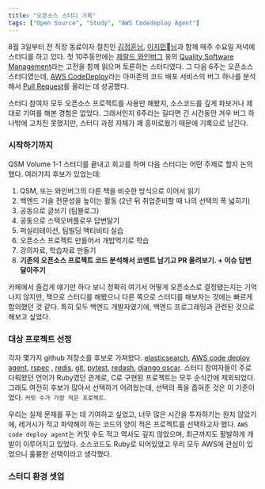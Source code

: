 ```yaml
---
title: "오픈소스 스터디 기록"
tags: ["Open Source", "Study", "AWS Codedeploy Agent"]
---
```


8월 3일부터 전 직장 동료이자 절친인 [김정훈님](https://wonderer80.github.io/), [이지민님](http://americanopeople.tistory.com/)과 함께 매주 수요일 저녁에 스터디를 하고 있다. 첫 10주동안에는 [제랄드 와인버그](https://en.wikipedia.org/wiki/Gerald_Weinberg) 옹의 [Quality Software Management](https://www.amazon.com/Quality-Software-Management-Systems-Thinking/dp/0932633722)라는 고전을 함께 읽으며 토론하는 스터디였다. 그 다음 6주는 오픈소스 스터디였는데, [AWS CodeDeploy](https://aws.amazon.com/ko/codedeploy/)라는 아마존의 코드 배포 서비스의 버그 하나를 분석해서 [Pull Request](https://github.com/aws/aws-codedeploy-agent/pull/199)를 올리는 데 성공했다.

스터디 참여자 모두 오픈소스 프로젝트를 사용만 해봤지, 소스코드를 깊게 파보거나 제대로 기여를 해본 경험은 없었다. 그래서인지 6주라는 길다면 긴 시간동안 겨우 버그 하나밖에 고치진 못했지만, 스터디 과정 자체가 꽤 흥미로웠기 때문에 기록으로 남긴다.

### 시작하기까지 ###

QSM Volume 1-1 스터디를 끝내고 회고를 하며 다음 스터디는 어떤 주제로 할지 논의했다. 여러가지 후보가 있었는데:

1. QSM, 또는 와인버그의 다른 책을 비슷한 방식으로 이어서 읽기
2. 백엔드 기술 전문성을 높이는 활동 (2년 뒤 취업준비할 때 나의 선택의 폭 넓히기)
3. 공동으로 글쓰기 (팀블로그)
4. 공동으로 스택오버플로우 답변달기
5. 퍼실리테이션, 팀빌딩 액티비티 실습
6. 오픈소스 프로젝트 만들어서 개밥먹기로 학습
7. 강의자료, 학습자료 만들기
8. **기존의 오픈소스 프로젝트 코드 분석해서 코멘트 남기고 PR 올려보기. + 이슈 답변 달아주기**

카페에서 즐겁게 얘기만 하다 보니 정확히 여기서 어떻게 오픈소스로 결정됐는지는 기억나지 않지만, 책으로 스터디를 해봤으니 다른 쪽으로 스터디를 해보자는 것에는 빠르게 합의했던 것 같다. 특히 모두 백엔드 개발자였기에, 백엔드 프로그래밍과 관련된 것으로 해보고 싶었다.

### 대상 프로젝트 선정 ###

각자 몇가지 github 저장소를 후보로 가져왔다. [elasticsearch](https://github.com/elastic/elasticsearch), [AWS code deploy agent](https://github.com/aws/aws-codedeploy-agent), [rspec](https://github.com/rspec/rspec) , [redis](https://github.com/antirez/redis), [git](https://github.com/git/git), [pytest](https://github.com/pytest-dev/pytest), [redash](https://github.com/getredash/redash), [django oscar](https://github.com/django-oscar/django-oscar). 스터디 참여자들이 주로 다뤄왔던 언어가 Ruby였던 관계로, C로 구현된 프로젝트는 모두 순식간에 제외되었다. 그래도 여전히 후보가 많아서 선택하기 어려웠는데, 선택의 폭을 좁혀준 것은 이 기준이었다. `커밋 수가 가장 적은 프로젝트`. 

우리는 실제 문제를 푸는 데 기여하고 싶었고, 너무 많은 시간을 투자하기는 원치 않았기에, 레거시가 적고 파악해야 하는 코드의 양이 적은 프로젝트를 선택하고자 했다. `AWS code deploy agent`는 커밋 수도 적고 역사도 깊지 않았으며, 최근까지도 활발하게 개발이 이루어지고 있었다. 소스코드도 Ruby로 되어있었고 우리 모두 AWS에 관심이 있었으니 훌륭한 선택이라고 생각했다.

### 스터디 환경 셋업 ###

